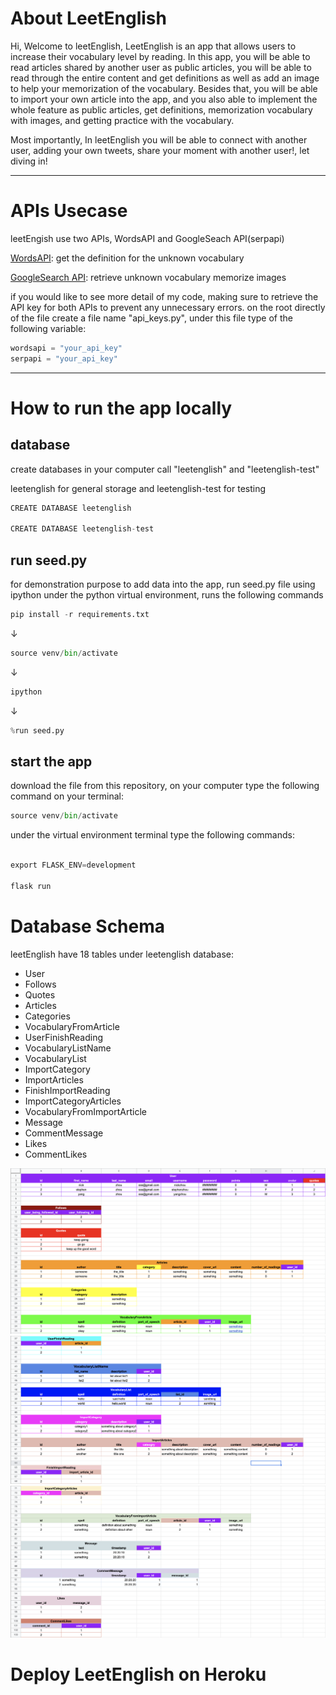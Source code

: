 # About LeetEnglish
Hi, Welcome to leetEnglish, LeetEnglish is an app that allows users to increase their vocabulary level by reading. In this app, you will be able to read articles shared by another user as public articles, you will be able to read through the entire content and get definitions as well as add an image to help your memorization of the vocabulary. Besides that, you will be able to import your own article into the app, and you also able to implement the whole feature as public articles, get definitions, memorization vocabulary with images, and getting practice with the vocabulary.

Most importantly, In leetEnglish you will be able to connect with another user, adding your own tweets, share your moment with another user!, let diving in!

---

# APIs Usecase

leetEngish use two APIs, WordsAPI and GoogleSeach API(serpapi)

[WordsAPI](https://www.wordsapi.com/): get the definition for the unknown vocabulary

[GoogleSearch API](https://serpapi.com/): retrieve unknown vocabulary memorize images

if you would like to see more detail of my code, making sure to retrieve the API key for both APIs to prevent any unnecessary errors. on the root directly of the file create a file name "api_keys.py", under this file type of the following variable:

```python
wordsapi = "your_api_key"
serpapi = "your_api_key" 

```

---
# How to run the app locally

## database
create databases in your computer call "leetenglish" and "leetenglish-test"

leetenglish for general storage and leetenglish-test for testing

```python
CREATE DATABASE leetenglish

CREATE DATABASE leetenglish-test
```

## run seed.py 
for demonstration purpose to add data into the app, run seed.py file using ipython under the python virtual environment, runs the following commands

```python
pip install -r requirements.txt
```
&#8595;
```python
source venv/bin/activate

```
&#8595;
```python
ipython

```
&#8595;
```python
%run seed.py
```


## start the app
download the file from this repository, on your computer type the following command on your terminal:
```python
source venv/bin/activate
```
under the virtual environment terminal type the following commands:

```python

export FLASK_ENV=development

flask run
```

# Database Schema
leetEnglish have 18 tables under leetenglish database: 
* User
* Follows
* Quotes
* Articles
* Categories
* VocabularyFromArticle
* UserFinishReading
* VocabularyListName
* VocabularyList
* ImportCategory
* ImportArticles
* FinishImportReading
* ImportCategoryArticles
* VocabularyFromImportArticle
* Message
* CommentMessage
* Likes
* CommentLikes
  
![alt database schema1](/static/schame/schame1-3.png)
![alt database schema2](/static/schame/schame2-3.png)
![alt database schema3](/static/schame/schame3-3.png)

# Deploy LeetEnglish on Heroku


